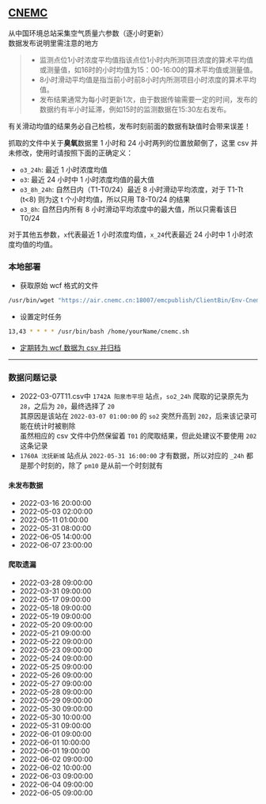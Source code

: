 ##  [CNEMC](http://106.37.208.233:20035/) 
从中国环境总站采集空气质量六参数（逐小时更新）  
数据发布说明里需注意的地方  
> - 监测点位1小时浓度平均值指该点位1小时内所测项目浓度的算术平均值或测量值，如16时的小时均值为15：00-16:00的算术平均值或测量值。
> - 8小时滑动平均值是指当前小时前8小时内所测项目小时浓度的算术平均值。
> - 发布结果通常为每小时更新1次，由于数据传输需要一定的时间，发布的数据约有半小时延滞，例如15时的监测数据在15:30左右发布。

有关滑动均值的结果务必自己检核，发布时刻前面的数据有缺值时会带来误差！  

抓取的文件中关于**臭氧**数据里 1 小时和 24 小时两列的位置放颠倒了，这里 csv 并未修改，使用时请按照下面的正确定义：
- `o3_24h`: 最近 1 小时浓度均值
- `o3`: 最近 24 小时中 1 小时浓度均值的最大值
- `o3_8h_24h`: 自然日内（T1-T0/24）最近 8 小时滑动平均浓度，对于 T1-Tt (t<8) 则为这 t 个小时均值，所以只用 T8-T0/24 的结果
- `o3_8h`: 自然日内所有 8 小时滑动平均浓度中的最大值，所以只需看该日 T0/24  

对于其他五参数，`x`代表最近 1 小时浓度均值，`x_24`代表最近 24 小时中 1 小时浓度均值的均值。

### 本地部署
- 获取原始 wcf 格式的文件
```sh
/usr/bin/wget "https://air.cnemc.cn:18007/emcpublish/ClientBin/Env-CnemcPublish-RiaServices-EnvCnemcPublishDomainService.svc/binary/GetAQIDataPublishLives" -O /home/yourName/cnemc_$(date +%Y%m%d%H%M)
```

- 设置定时任务
```sh
13,43 * * * * /usr/bin/bash /home/yourName/cnemc.sh
```

- [定期转为 wcf 数据为 csv 并归档](https://github.com/HeQinWill/CNEMC/blob/main/conWCFarcCSV.ipynb)
---
### 数据问题记录
- 2022-03-07T11.csv中 `1742A 阳泉市平坦` 站点，`so2_24h` 爬取的记录原先为 `28`，之后为 `20`，最终选择了 `20`  
其原因是该站在 `2022-03-07 01:00:00` 的 `so2` 突然升高到 `202`，后来该记录可能在统计时被剔除  
虽然相应的 csv 文件中仍然保留着 `T01` 的爬取结果，但此处建议不要使用 `202` 这条记录
- `1760A 沈抚新城` 站点从 `2022-05-31 16:00:00` 才有数据，所以对应的 `_24h` 都是那个时刻的，除了 `pm10` 是从前一个时刻就有

#### 未发布数据
- 2022-03-16 20:00:00
- 2022-05-03 02:00:00
- 2022-05-11 01:00:00
- 2022-05-31 08:00:00
- 2022-06-05 14:00:00
- 2022-06-07 23:00:00

#### 爬取遗漏
- 2022-03-28 09:00:00
- 2022-03-31 09:00:00
- 2022-05-17 09:00:00
- 2022-05-18 09:00:00
- 2022-05-19 09:00:00
- 2022-05-20 09:00:00
- 2022-05-21 09:00:00
- 2022-05-22 09:00:00
- 2022-05-23 09:00:00
- 2022-05-24 09:00:00
- 2022-05-25 09:00:00
- 2022-05-26 09:00:00
- 2022-05-27 09:00:00
- 2022-05-28 09:00:00
- 2022-05-29 09:00:00
- 2022-05-30 09:00:00
- 2022-05-30 10:00:00
- 2022-05-31 09:00:00
- 2022-06-01 09:00:00
- 2022-06-01 10:00:00
- 2022-06-01 19:00:00
- 2022-06-02 09:00:00
- 2022-06-02 10:00:00
- 2022-06-03 09:00:00
- 2022-06-04 09:00:00
- 2022-06-05 09:00:00